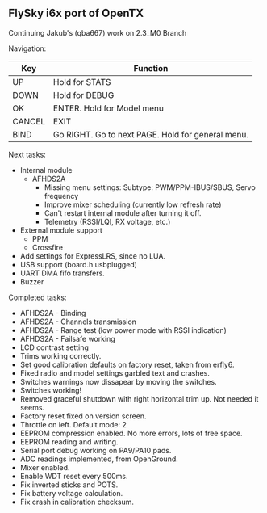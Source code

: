 ## FlySky i6x port of OpenTX

Continuing Jakub's (qba667) work on 2.3_M0 Branch

Navigation:

| Key | Function |
| --- | --- |
| UP     | Hold for STATS |                              
| DOWN   | Hold for DEBUG |                                  
| OK     | ENTER. Hold for Model menu |
| CANCEL | EXIT |                      
| BIND   | Go RIGHT. Go to next PAGE. Hold for general menu. |

Next tasks:

* Internal module
    - AFHDS2A
        - Missing menu settings: Subtype: PWM/PPM-IBUS/SBUS, Servo frequency
        - Improve mixer scheduling (currently low refresh rate)
        - Can't restart internal module after turning it off.
        - Telemetry (RSSI/LQI, RX voltage, etc.)
* External module support
    - PPM
    - Crossfire
* Add settings for ExpressLRS, since no LUA.
* USB support (board.h usbplugged)
* UART DMA fifo transfers.
* Buzzer

Completed tasks:
* AFHDS2A - Binding
* AFHDS2A - Channels transmission
* AFHDS2A - Range test (low power mode with RSSI indication)
* AFHDS2A - Failsafe working
* LCD contrast setting
* Trims working correctly.
* Set good calibration defaults on factory reset, taken from erfly6.
* Fixed radio and model settings garbled text and crashes.
* Switches warnings now dissapear by moving the switches.
* Switches working!
* Removed graceful shutdown with right horizontal trim up. Not needed it seems.
* Factory reset fixed on version screen.
* Throttle on left. Default mode: 2
* EEPROM compression enabled. No more errors, lots of free space.
* EEPROM reading and writing.
* Serial port debug working on PA9/PA10 pads.
* ADC readings implemented, from OpenGround.
* Mixer enabled.
* Enable WDT reset every 500ms.
* Fix inverted sticks and POTS.
* Fix battery voltage calculation.
* Fix crash in calibration checksum. 
